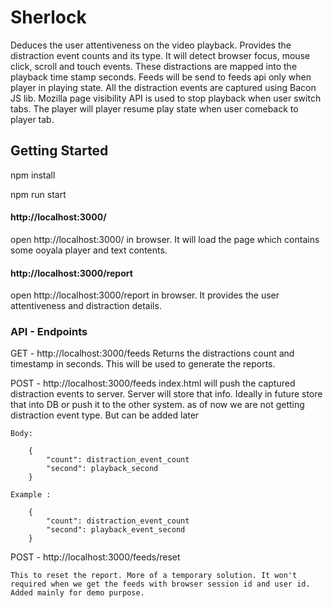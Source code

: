 # Sherlock

 Deduces the user attentiveness on the video playback. Provides the distraction event counts and its type. It will detect browser focus, mouse click, scroll and touch events. These distractions are mapped into the playback time stamp seconds.
 Feeds will be send to feeds api only when player in playing state. All the distraction events are captured using Bacon JS lib. Mozilla page visibility API is used to stop playback when user switch tabs. The player will player resume play state when user comeback to player tab.
## Getting Started

npm install

npm run start

#### http://localhost:3000/
open http://localhost:3000/ in browser. It will load the page which contains some ooyala player and text contents.
#### http://localhost:3000/report
open http://localhost:3000/report in browser. It provides the user attentiveness and distraction details.

### API - Endpoints

GET  - http://localhost:3000/feeds
    Returns the distractions count and timestamp in seconds. This will be used to generate the reports.

POST - http://localhost:3000/feeds
    index.html will push the captured distraction events to server. Server will store that info. Ideally in future store that into DB or push it to the other system.
    as of now we are not getting distraction event type. But can be added later

    Body:

        {
            "count": distraction_event_count
            "second": playback_second
        }

    Example :

        {
            "count": distraction_event_count
            "second": playback_event_second
        }

POST - http://localhost:3000/feeds/reset

    This to reset the report. More of a temporary solution. It won't required when we get the feeds with browser session id and user id.
    Added mainly for demo purpose.
